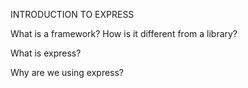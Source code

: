 INTRODUCTION TO EXPRESS

What is a framework? How is it different from a library?

What is express?

Why are we using express?